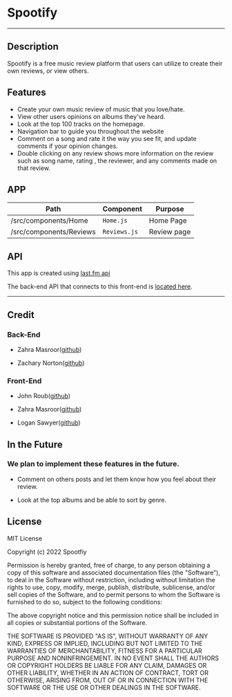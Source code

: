 # Spootify 

***

## Description

Spootify is a free music review platform that users can utilize to create their own reviews, or view others.

## Features

* Create your own music review of music that you love/hate.
* View other users opinions on albums they've heard.
* Look at the top 100 tracks on the homepage.
* Navigation bar to guide you throughout the website
* Comment on a song and rate it the way you see fit, and update comments if your opinion changes.
* Double clicking on any review shows more information on the review such as song name, rating , the reviewer, and any comments made on that review.

## APP

| Path                    | Component    | Purpose    |
|-------------------------|--------------|------------|
| /src/components/Home    | `Home.js`    | Home Page  |
| /src/components/Reviews | `Reviews.js` | Review page|

## API

This app is created using [last.fm api](https://www.last.fm/api)

The back-end API that connects to this front-end is [located here](https://github.com/ZahraO1/Music-Review-API).

***

## Credit

### Back-End

* Zahra Masroor([github](https://github.com/ZahraO1))

* Zachary Norton([github](https://github.com/okayzach))

### Front-End

* John Roub([github](https://github.com/JohnRoub2000))

* Zahra Masroor([github](https://github.com/ZahraO1))

* Logan Sawyer([github](https://github.com/Sogiee))

## In the Future

### We plan to implement these features in the future.

* Comment on others posts and let them know how you feel about their review.

* Look at the top albums and be able to sort by genre.

## License

MIT License

Copyright (c) 2022 Spootfiy

Permission is hereby granted, free of charge, to any person obtaining a copy of this software and associated documentation files (the "Software"), to deal in the Software without restriction, including without limitation the rights to use, copy, modify, merge, publish, distribute, sublicense, and/or sell copies of the Software, and to permit persons to whom the Software is furnished to do so, subject to the following conditions:

The above copyright notice and this permission notice shall be included in all copies or substantial portions of the Software.

THE SOFTWARE IS PROVIDED "AS IS", WITHOUT WARRANTY OF ANY KIND, EXPRESS OR IMPLIED, INCLUDING BUT NOT LIMITED TO THE WARRANTIES OF MERCHANTABILITY, FITNESS FOR A PARTICULAR PURPOSE AND NONINFRINGEMENT. IN NO EVENT SHALL THE AUTHORS OR COPYRIGHT HOLDERS BE LIABLE FOR ANY CLAIM, DAMAGES OR OTHER LIABILITY, WHETHER IN AN ACTION OF CONTRACT, TORT OR OTHERWISE, ARISING FROM, OUT OF OR IN CONNECTION WITH THE SOFTWARE OR THE USE OR OTHER DEALINGS IN THE SOFTWARE.
